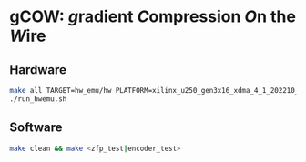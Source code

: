# gCOW: *g*radient *C*ompression *O*n the *W*ire

## Hardware

```bash
make all TARGET=hw_emu/hw PLATFORM=xilinx_u250_gen3x16_xdma_4_1_202210_1
./run_hwemu.sh
```

## Software

```bash
make clean && make <zfp_test|encoder_test>
``` 